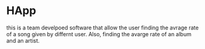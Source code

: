 # HApp
this is a team develpoed software that allow the user finding the avrage rate of a song  given by differnt user. Also, finding the avarge rate of an album
and an artist.
